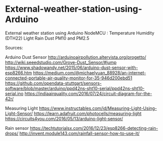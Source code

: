 # External-weather-station-using-Arduino
External weather station using Arduino NodeMCU : Temperature Humidity (DTH22) Light Rain Dust PM10 and PM2.5

Sources:

Arduino Dust Sensor
http://arduinoairpollution.altervista.org/progetto/
http://wiki.seeedstudio.com/Grove-Dust_Sensor/#jump
https://www.shadowandy.net/2015/06/arduino-dust-sensor-with-esp8266.htm
https://medium.com/@michaelyuan_88928/an-internet-connected-portable-air-quality-monitor-for-35-946d200ebd51
https://github.com/opendata-stuttgart/sensors-software/blob/master/arduino/ppd42ns-sht10-serial/ppd42ns-sht10-serial.ino
https://indiaairquality.com/2016/07/24/circuit-diagram-for-the-42r/

Measuring Light
https://www.instructables.com/id/Measuring-Light-Using-Light-Sensor/
https://learn.adafruit.com/photocells/measuring-light
https://circuits4you.com/2016/05/13/arduino-light-sensor/

 Rain sensor
 https://techtutorialsx.com/2016/12/23/esp8266-detecting-rain-drops/
 http://invent.module143.com/rainfall-sensor-how-to-use-it/
